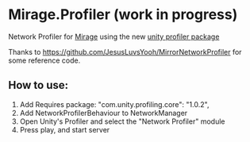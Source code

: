 # Mirage.Profiler (work in progress)

Network Profiler for [Mirage](https://github.com/MirageNet/Mirage) using the new [unity profiler package](https://docs.unity3d.com/Packages/com.unity.profiling.core@1.0/manual/index.html)


Thanks to https://github.com/JesusLuvsYooh/MirrorNetworkProfiler for some reference code.


## How to use:
1) Add Requires package: "com.unity.profiling.core": "1.0.2",
2) Add NetworkProfilerBehaviour to NetworkManager
3) Open Unity's Profiler and select the "Network Profiler" module
4) Press play, and start server
